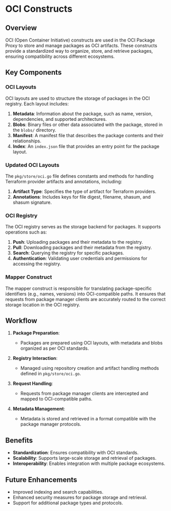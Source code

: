 # OCI Constructs

## Overview

OCI (Open Container Initiative) constructs are used in the OCI Package Proxy to store and manage packages as OCI artifacts.
These constructs provide a standardized way to organize, store, and retrieve packages, ensuring compatibility across different ecosystems.

## Key Components

### OCI Layouts

OCI layouts are used to structure the storage of packages in the OCI registry. Each layout includes:

1. **Metadata**: Information about the package, such as name, version, dependencies, and supported architectures.
2. **Blobs**: Binary files or other data associated with the package, stored in the `blobs/` directory.
3. **Manifest**: A manifest file that describes the package contents and their relationships.
4. **Index**: An `index.json` file that provides an entry point for the package layout.

### Updated OCI Layouts

The `pkg/store/oci.go` file defines constants and methods for handling Terraform provider artifacts and annotations, including:

1. **Artifact Type**: Specifies the type of artifact for Terraform providers.
2. **Annotations**: Includes keys for file digest, filename, shasum, and shasum signature.

### OCI Registry

The OCI registry serves as the storage backend for packages. It supports operations such as:

1. **Push**: Uploading packages and their metadata to the registry.
2. **Pull**: Downloading packages and their metadata from the registry.
3. **Search**: Querying the registry for specific packages.
4. **Authentication**: Validating user credentials and permissions for accessing the registry.

### Mapper Construct

The mapper construct is responsible for translating package-specific identifiers (e.g., names, versions) into OCI-compatible paths.
It ensures that requests from package manager clients are accurately routed to the correct storage location in the OCI registry.

## Workflow

1. **Package Preparation**:
   - Packages are prepared using OCI layouts, with metadata and blobs organized as per OCI standards.

2. **Registry Interaction**:
   - Managed using repository creation and artifact handling methods defined in `pkg/store/oci.go`.

3. **Request Handling**:
   - Requests from package manager clients are intercepted and mapped to OCI-compatible paths.

4. **Metadata Management**:
   - Metadata is stored and retrieved in a format compatible with the package manager protocols.

## Benefits

- **Standardization**: Ensures compatibility with OCI standards.
- **Scalability**: Supports large-scale storage and retrieval of packages.
- **Interoperability**: Enables integration with multiple package ecosystems.

## Future Enhancements

- Improved indexing and search capabilities.
- Enhanced security measures for package storage and retrieval.
- Support for additional package types and protocols.
